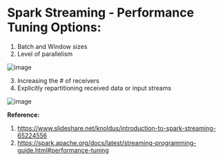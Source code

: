 # Spark Streaming - Performance Tuning Options:

1. Batch and Window sizes
2. Level of parallelism

![image](https://user-images.githubusercontent.com/26399543/145602616-67cd1545-da25-419e-86d9-56d9b2a3fdf8.png)

3. Increasing the # of receivers
4. Explicitly repartitioning received data or input streams

![image](https://user-images.githubusercontent.com/26399543/145602514-f259b470-7a2d-48eb-bda4-87271cee3720.png)

**Reference:**  
1. https://www.slideshare.net/knoldus/introduction-to-spark-streaming-65224556
2. https://spark.apache.org/docs/latest/streaming-programming-guide.html#performance-tuning

